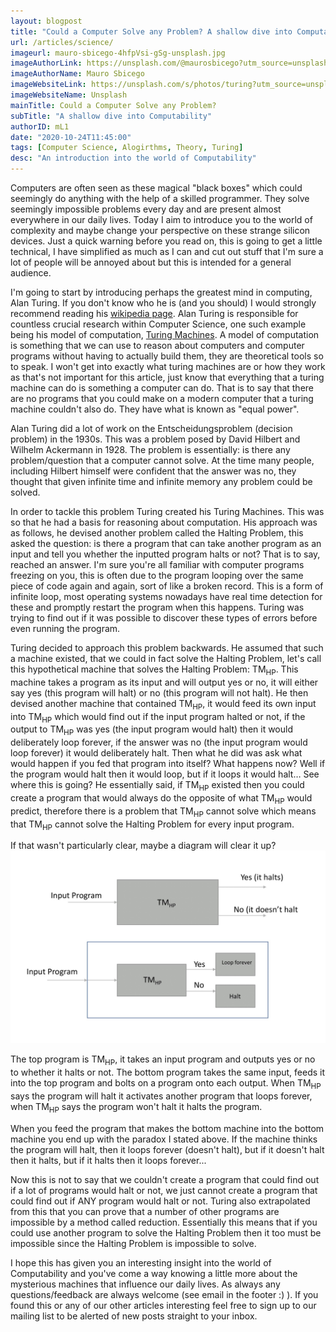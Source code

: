 ```yaml
---
layout: blogpost
title: "Could a Computer Solve any Problem? A shallow dive into Computability"
url: /articles/science/
imageurl: mauro-sbicego-4hfpVsi-gSg-unsplash.jpg
imageAuthorLink: https://unsplash.com/@maurosbicego?utm_source=unsplash&utm_medium=referral&utm_content=creditCopyText
imageAuthorName: Mauro Sbicego
imageWebsiteLink: https://unsplash.com/s/photos/turing?utm_source=unsplash&utm_medium=referral&utm_content=creditCopyText
imageWebsiteName: Unsplash
mainTitle: Could a Computer Solve any Problem?
subTitle: "A shallow dive into Computability"
authorID: mL1
date: "2020-10-24T11:45:00"
tags: [Computer Science, Alogirthms, Theory, Turing]
desc: "An introduction into the world of Computability"
---
```


Computers are often seen as these magical "black boxes" which could seemingly do anything with the help of a skilled programmer. They solve seemingly impossible problems every day and are present almost everywhere in our daily lives. Today I aim to introduce you to the world of complexity and maybe change your perspective on these strange silicon devices. Just a quick warning before you read on, this is going to get a little technical, I have simplified as much as I can and cut out stuff that I'm sure a lot of people will be annoyed about but this is intended for a general audience.

I'm going to start by introducing perhaps the greatest mind in computing, Alan Turing. If you don't know who he is (and you should) I would strongly recommend reading his <a href="https://en.wikipedia.org/wiki/Alan_Turing" target="_blank">wikipedia page</a>. Alan Turing is responsible for countless crucial research within Computer Science, one such example being his model of computation, <a href="https://en.wikipedia.org/wiki/Turing_machine" target="_blank">Turing Machines</a>. A model of computation is something that we can use to reason about computers and computer programs without having to actually build them, they are theoretical tools so to speak. I won't get into exactly what turing machines are or how they work as that's not important for this article, just know that everything that a turing machine can do is something a computer can do. That is to say that there are no programs that you could make on a modern computer that a turing machine couldn't also do. They have what is known as "equal power".

Alan Turing did a lot of work on the Entscheidungsproblem (decision problem) in the 1930s. This was a problem posed by David Hilbert and Wilhelm Ackermann in 1928. The problem is essentially: is there any problem/question that a computer cannot solve. At the time many people, including Hilbert himself were confident that the answer was no, they thought that given infinite time and infinite memory any problem could be solved.

In order to tackle this problem Turing created his Turing Machines. This was so that he had a basis for reasoning about computation. His approach was as follows, he devised another problem called the Halting Problem, this asked the question: is there a program that can take another program as an input and tell you whether the inputted program halts or not? That is to say, reached an answer. I'm sure you're all familiar with computer programs freezing on you, this is often due to the program looping over the same piece of code again and again, sort of like a broken record. This is a form of infinite loop, most operating systems nowadays have real time detection for these and promptly restart the program when this happens. Turing was trying to find out if it was possible to discover these types of errors before even running the program.

Turing decided to approach this problem backwards. He assumed that such a machine existed, that we could in fact solve the Halting Problem, let's call this hypothetical machine that solves the Halting Problem: TM<sub>HP</sub>. This machine takes a program as its input and will output yes or no, it will either say yes (this program will halt) or no (this program will not halt). He then devised another machine that contained TM<sub>HP</sub>, it would feed its own input into TM<sub>HP</sub> which would find out if the input program halted or not, if the output to TM<sub>HP</sub> was yes (the input program would halt) then it would deliberately loop forever, if the answer was no (the input program would loop forever) it would deliberately halt. Then what he did was ask what would happen if you fed that program into itself? What happens now? Well if the program would halt then it would loop, but if it loops it would halt… See where this is going? He essentially said, if TM<sub>HP</sub> existed then you could create a program that would always do the opposite of what TM<sub>HP</sub> would predict, therefore there is a problem that TM<sub>HP</sub> cannot solve which means that TM<sub>HP</sub> cannot solve the Halting Problem for every input program.

If that wasn't particularly clear, maybe a diagram will clear it up?
<br>
<img class="img-fluid" src="/assets/TuringMachines.jpg"/>
<br>

The top program is TM<sub>HP</sub>, it takes an input program and outputs yes or no to whether it halts or not. The bottom program takes the same input, feeds it into the top program and bolts on a program onto each output. When TM<sub>HP</sub> says the program will halt it activates another program that loops forever, when TM<sub>HP</sub> says the program won't halt it halts the program.

When you feed the program that makes the bottom machine into the bottom machine you end up with the paradox I stated above. If the machine thinks the program will halt, then it loops forever (doesn't halt), but if it doesn't halt then it halts, but if it halts then it loops forever...

Now this is not to say that we couldn't create a program that could find out if a lot of programs would halt or not, we just cannot create a program that could find out if ANY program would halt or not. Turing also extrapolated from this that you can prove that a number of other programs are impossible by a method called reduction. Essentially this means that if you could use another program to solve the Halting Problem then it too must be impossible since the Halting Problem is impossible to solve.

I hope this has given you an interesting insight into the world of Computability and you've come a way knowing a little more about the mysterious machines that influence our daily lives. As always any questions/feedback are always welcome (see email in the footer :) ). If you found this or any of our other articles interesting feel free to sign up to our mailing list to be alerted of new posts straight to your inbox.